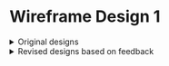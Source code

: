 # Wireframe Design 1

<details>
    <summary>Original designs</summary>

## Desktop Designs

![Desktop Home page](./original/desktop/home.png)

![Desktop What's Available page](./original/desktop/whatsAvailable.png)

![Desktop What's On page](./original/desktop/whatsOn.png)

![Desktop Event View page](./original/desktop/whatsOn_eventViewer.png)

## Mobile Designs

<p align="middle">
    <img width="128" src="./original/mobile/home.png" alt="" />
    <img width="128" src="./original/mobile/whatsAvailable.png" alt="" />
    <img width="128" src="./original/mobile/whatsOn.png" alt="" />
    <img width="128" src="./original/mobile/whatsOn_eventViewer.png" alt="" />
</p>
</details>

<details>
    <summary>Revised designs based on feedback</summary>

## Desktop Designs

![Desktop Home page](./revision_1/desktop/home.png)

![Desktop What's Available page](./revision_1/desktop/whatsAvailable.png)

![Desktop What's On page](./revision_1/desktop/whatsOn.png)

![Desktop Event View page](./revision_1/desktop/whatsOn_eventViewer.png)

## Mobile Designs

<p align="middle">
    <img width="128" src="./revision_1/mobile/home.png" alt="" />
    <img width="128" src="./revision_1/mobile/whatsAvailable.png" alt="" />
    <img width="128" src="./revision_1/mobile/whatsOn.png" alt="" />
    <img width="128" src="./revision_1/mobile/whatsOn_eventViewer.png" alt="" />
</p>
</details>

